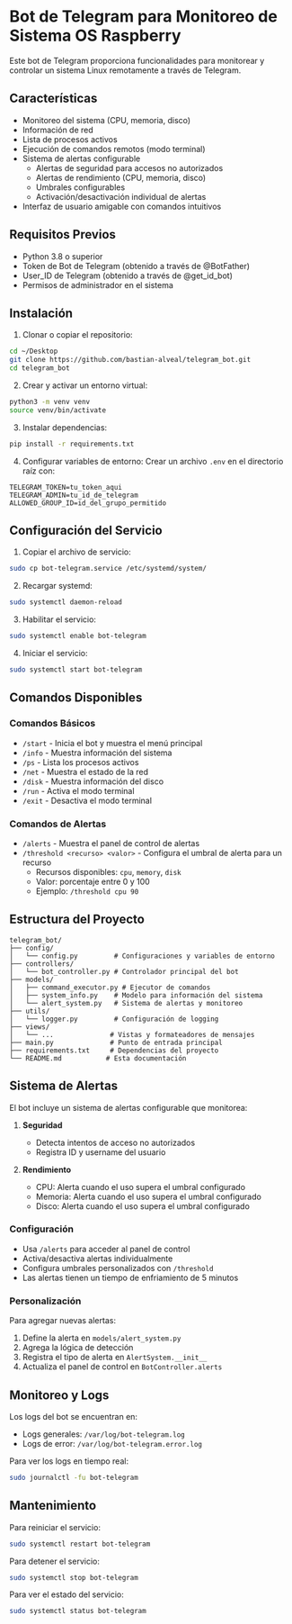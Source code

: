 # Bot de Telegram para Monitoreo de Sistema OS Raspberry

Este bot de Telegram proporciona funcionalidades para monitorear y controlar un sistema Linux remotamente a través de Telegram.

## Características

- Monitoreo del sistema (CPU, memoria, disco)
- Información de red
- Lista de procesos activos
- Ejecución de comandos remotos (modo terminal)
- Sistema de alertas configurable
  - Alertas de seguridad para accesos no autorizados
  - Alertas de rendimiento (CPU, memoria, disco)
  - Umbrales configurables
  - Activación/desactivación individual de alertas
- Interfaz de usuario amigable con comandos intuitivos

## Requisitos Previos

- Python 3.8 o superior
- Token de Bot de Telegram (obtenido a través de @BotFather)
- User_ID de Telegram (obtenido a través de @get_id_bot)
- Permisos de administrador en el sistema

## Instalación

1. Clonar o copiar el repositorio:
```bash
cd ~/Desktop
git clone https://github.com/bastian-alveal/telegram_bot.git
cd telegram_bot
```

2. Crear y activar un entorno virtual:
```bash
python3 -m venv venv
source venv/bin/activate
```

3. Instalar dependencias:
```bash
pip install -r requirements.txt
```

4. Configurar variables de entorno:
Crear un archivo `.env` en el directorio raíz con:
```
TELEGRAM_TOKEN=tu_token_aqui
TELEGRAM_ADMIN=tu_id_de_telegram
ALLOWED_GROUP_ID=id_del_grupo_permitido
```

## Configuración del Servicio

1. Copiar el archivo de servicio:
```bash
sudo cp bot-telegram.service /etc/systemd/system/
```

2. Recargar systemd:
```bash
sudo systemctl daemon-reload
```

3. Habilitar el servicio:
```bash
sudo systemctl enable bot-telegram
```

4. Iniciar el servicio:
```bash
sudo systemctl start bot-telegram
```

## Comandos Disponibles

### Comandos Básicos
- `/start` - Inicia el bot y muestra el menú principal
- `/info` - Muestra información del sistema
- `/ps` - Lista los procesos activos
- `/net` - Muestra el estado de la red
- `/disk` - Muestra información del disco
- `/run` - Activa el modo terminal
- `/exit` - Desactiva el modo terminal

### Comandos de Alertas
- `/alerts` - Muestra el panel de control de alertas
- `/threshold <recurso> <valor>` - Configura el umbral de alerta para un recurso
  - Recursos disponibles: `cpu`, `memory`, `disk`
  - Valor: porcentaje entre 0 y 100
  - Ejemplo: `/threshold cpu 90`

## Estructura del Proyecto

```
telegram_bot/
├── config/
│   └── config.py         # Configuraciones y variables de entorno
├── controllers/
│   └── bot_controller.py # Controlador principal del bot
├── models/
│   ├── command_executor.py # Ejecutor de comandos
│   ├── system_info.py    # Modelo para información del sistema
│   └── alert_system.py   # Sistema de alertas y monitoreo
├── utils/
│   └── logger.py         # Configuración de logging
├── views/
│   └── ...              # Vistas y formateadores de mensajes
├── main.py              # Punto de entrada principal
├── requirements.txt     # Dependencias del proyecto
└── README.md           # Esta documentación
```

## Sistema de Alertas

El bot incluye un sistema de alertas configurable que monitorea:

1. **Seguridad**
   - Detecta intentos de acceso no autorizados
   - Registra ID y username del usuario

2. **Rendimiento**
   - CPU: Alerta cuando el uso supera el umbral configurado
   - Memoria: Alerta cuando el uso supera el umbral configurado
   - Disco: Alerta cuando el uso supera el umbral configurado

### Configuración

- Usa `/alerts` para acceder al panel de control
- Activa/desactiva alertas individualmente
- Configura umbrales personalizados con `/threshold`
- Las alertas tienen un tiempo de enfriamiento de 5 minutos

### Personalización

Para agregar nuevas alertas:

1. Define la alerta en `models/alert_system.py`
2. Agrega la lógica de detección
3. Registra el tipo de alerta en `AlertSystem.__init__`
4. Actualiza el panel de control en `BotController.alerts`

## Monitoreo y Logs

Los logs del bot se encuentran en:
- Logs generales: `/var/log/bot-telegram.log`
- Logs de error: `/var/log/bot-telegram.error.log`

Para ver los logs en tiempo real:
```bash
sudo journalctl -fu bot-telegram
```

## Mantenimiento

Para reiniciar el servicio:
```bash
sudo systemctl restart bot-telegram
```

Para detener el servicio:
```bash
sudo systemctl stop bot-telegram
```

Para ver el estado del servicio:
```bash
sudo systemctl status bot-telegram
```
